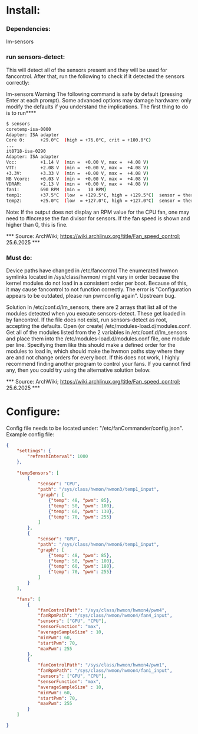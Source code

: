 
# Install:
### Dependencies:
lm-sensors
### run sensors-detect:
This will detect all of the sensors present and they will be used for fancontrol. After that, run the following to check if it detected the sensors correctly:

lm-sensors
Warning
The following command is safe by default (pressing Enter at each prompt). Some advanced options may damage hardware: only modify the defaults if you understand the implications.
The first thing to do is to run****
``` bash
$ sensors
coretemp-isa-0000
Adapter: ISA adapter
Core 0:      +29.0°C  (high = +76.0°C, crit = +100.0°C)
...
it8718-isa-0290
Adapter: ISA adapter
Vcc:         +1.14 V  (min =  +0.00 V, max =  +4.08 V)
VTT:         +2.08 V  (min =  +0.00 V, max =  +4.08 V)
+3.3V:       +3.33 V  (min =  +0.00 V, max =  +4.08 V)
NB Vcore:    +0.03 V  (min =  +0.00 V, max =  +4.08 V)
VDRAM:       +2.13 V  (min =  +0.00 V, max =  +4.08 V)
fan1:        690 RPM  (min =   10 RPM)
temp1:       +37.5°C  (low  = +129.5°C, high = +129.5°C)  sensor = thermistor
temp2:       +25.0°C  (low  = +127.0°C, high = +127.0°C)  sensor = thermal diode
```
Note:
If the output does not display an RPM value for the CPU fan, one may need to #Increase the fan divisor for sensors. If the fan speed is shown and higher than 0, this is fine.

*** Source: ArchWiki; https://wiki.archlinux.org/title/Fan_speed_control; 25.6.2025 ***

### Must do:
Device paths have changed in /etc/fancontrol
The enumerated hwmon symlinks located in /sys/class/hwmon/ might vary in order because the kernel modules do not load in a consistent order per boot. Because of this, it may cause fancontrol to not function correctly. The error is "Configuration appears to be outdated, please run pwmconfig again". Upstream bug.

Solution
In /etc/conf.d/lm_sensors, there are 2 arrays that list all of the modules detected when you execute sensors-detect. These get loaded in by fancontrol. If the file does not exist, run sensors-detect as root, accepting the defaults. Open (or create) /etc/modules-load.d/modules.conf. Get all of the modules listed from the 2 variables in /etc/conf.d/lm_sensors and place them into the /etc/modules-load.d/modules.conf file, one module per line. Specifying them like this should make a defined order for the modules to load in, which should make the hwmon paths stay where they are and not change orders for every boot. If this does not work, I highly recommend finding another program to control your fans. If you cannot find any, then you could try using the alternative solution below.

*** Source: ArchWiki; https://wiki.archlinux.org/title/Fan_speed_control; 25.6.2025 ***

# Configure:
Config file needs to be located under: "/etc/fanCommander/config.json".
Example config file:
``` json
{
    "settings": {
        "refreshInterval": 1000
    },
    
    "tempSensors": [
        {
            "sensor": "CPU",
            "path": "/sys/class/hwmon/hwmon3/temp1_input",
            "graph": [
                {"temp": 48, "pwm": 85},
                {"temp": 50, "pwm": 100},
                {"temp": 60, "pwm": 130},
                {"temp": 70, "pwm": 255}
            ]
        },
        {
            "sensor": "GPU",
            "path": "/sys/class/hwmon/hwmon6/temp1_input",
            "graph": [
                {"temp": 48, "pwm": 85},
                {"temp": 50, "pwm": 100},
                {"temp": 60, "pwm": 180},
                {"temp": 70, "pwm": 255}
            ]
        }
    ],

    "fans": [
        {
            "fanControlPath": "/sys/class/hwmon/hwmon4/pwm4",
            "fanRpmPath": "/sys/class/hwmon/hwmon4/fan4_input",
            "sensors": ["GPU", "CPU"],
            "sensorFunction": "max",
            "averageSampleSize" : 10,
            "minPwm": 60,
            "startPwm": 70,
            "maxPwm": 255
        },
        {
            "fanControlPath": "/sys/class/hwmon/hwmon4/pwm1",
            "fanRpmPath": "/sys/class/hwmon/hwmon4/fan1_input",
            "sensors": ["GPU", "CPU"],
            "sensorFunction": "max",
            "averageSampleSize" : 10,
            "minPwm": 60,
            "startPwm": 70,
            "maxPwm": 255
        }
    ]

}
```

